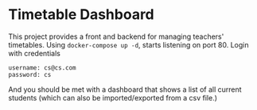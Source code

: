 # Timetable Dashboard
This project provides a front and backend for managing teachers' timetables. Using `docker-compose up -d`, starts listening on port 80. Login with credentials

    username: cs@cs.com
    password: cs

And you should be met with a dashboard that shows a list of all current students (which can also be imported/exported from a csv file.)